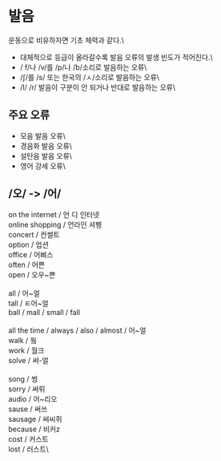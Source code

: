 # 발음
운동으로 비유하자면 기초 체력과 같다.\

- 대체적으로 등급이 올라갈수록 발음 오류의 발생 빈도가 적어진다.\
- / f/나 /v/를 /p/나 /b/소리로 발음하는 오류\
- /ʃ/를 /s/ 또는 한국의 /ㅅ/소리로 발음하는 오류\
- /l/ /r/ 발음이 구분이 안 되거나 반대로 발음하는 오류\

## 주요 오류
- 모음 발음 오류\
- 경음화 발음 오류\
- 설탄음 발음 오류\
- 영어 강세 오류\

## /오/ -> /어/
on the internet / 언 디 인터넷\
online shopping / 언라인 셔삥\
concert / 컨썰트\
option / 업션\
office / 어삐스\
often / 어쁜\
open / 오우~쁜\
\
all / 어~얼\
tall / ㅌ어~얼\
ball / mall / small / fall\
\
all the time / always / also / almost / 어~얼\
walk / 웤\
work / 월크\
solve / 써-얼\
\
song / 썽\
sorry / 써뤼\
audio / 어~리오\
sause / 써쓰\
sausage / 써씨쥐\
because / 비커z\
cost / 커스트\
lost / 러스트\
